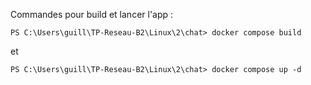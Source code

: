 Commandes pour build et lancer l'app :

```
PS C:\Users\guill\TP-Reseau-B2\Linux\2\chat> docker compose build
```

et 

```
PS C:\Users\guill\TP-Reseau-B2\Linux\2\chat> docker compose up -d
```